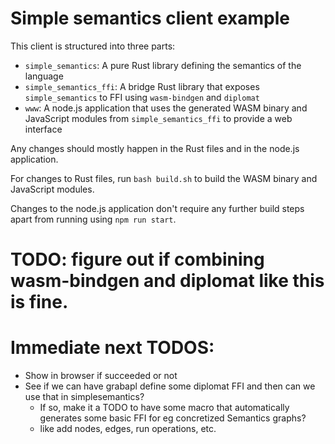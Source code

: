 # Simple semantics client example

This client is structured into three parts:
- `simple_semantics`: A pure Rust library defining the semantics of the language
- `simple_semantics_ffi`: A bridge Rust library that exposes `simple_semantics` to FFI using `wasm-bindgen` and `diplomat`
- `www`: A node.js application that uses the generated WASM binary and JavaScript modules from `simple_semantics_ffi` to provide a web interface

Any changes should mostly happen in the Rust files and in the node.js application.

For changes to Rust files, run `bash build.sh` to build the WASM binary and JavaScript modules.

Changes to the node.js application don't require any further build steps apart from running using `npm run start`.

# TODO: figure out if combining wasm-bindgen and diplomat like this is fine.


# Immediate next TODOS:
* Show in browser if succeeded or not
* See if we can have grabapl define some diplomat FFI and then can we use that in simplesemantics?
  * If so, make it a TODO to have some macro that automatically generates some basic FFI for eg concretized Semantics graphs?
  * like add nodes, edges, run operations, etc.